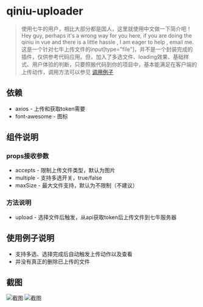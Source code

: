 # qiniu-uploader

> 使用七牛的用户，相比大部分都是国人，这里就使用中文做一下简介吧！  
> Hey guy, perhaps it's a wrong way for you here, if you are doing the qiniu in vue and there is a little hassle , I am eager to help , email me.  
> 这是一个针对七牛上传文件的input[type="file"]，并不是一个封装完成的插件，仅供参考代码应用。但，加入了多选文件、loading效果、基础样式、用户体验的判断，只要照搬代码到你的项目中，基本能满足在客户端的上传动作，调用方法可以参见 [调用例子]('example/index.vue')
    
## 依赖
- axios - 上传和获取token需要
- font-awesome - 图标

## 组件说明
### props接收参数
- accepts - 限制上传文件类型，默认为图片
- multiple - 支持多选开关，true/false
- maxSize - 最大文件支持，默认为不限制（不建议）

### 方法说明
- upload - 选择文件后触发，从api获取token后上传文件到七牛服务器

## 使用例子说明
- 支持多选、选择完成后自动触发上传动作以及查看
- 并没有真正的删除已上传的文件

## 截图
![截图](http://img.hidoge.cn/FuInm-N6_6oH0cTTCweA2NHZU6r6 "截图")
![截图](http://img.hidoge.cn/FtFEqaFLB0sdhrSMptw5WhVbt-ve "截图")
